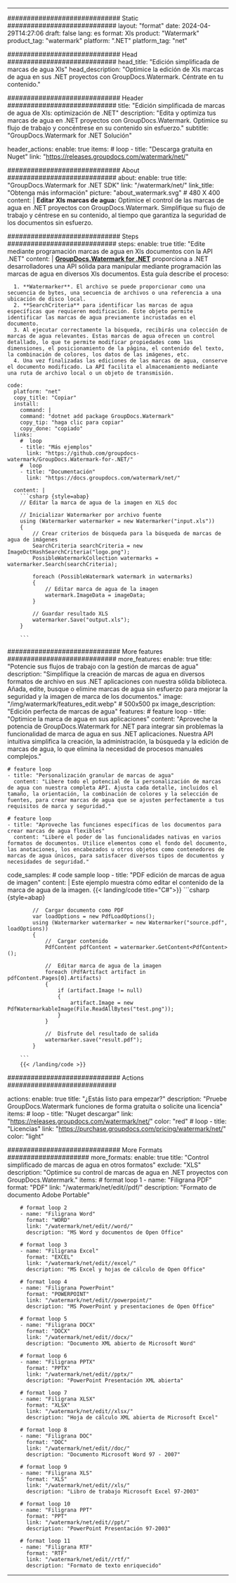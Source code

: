 
---
############################# Static ############################
layout: "format"
date:  2024-04-29T14:27:06
draft: false
lang: es
format: Xls
product: "Watermark"
product_tag: "watermark"
platform: ".NET"
platform_tag: "net"

############################# Head ############################
head_title: "Edición simplificada de marcas de agua Xls"
head_description: "Optimice la edición de Xls marcas de agua en sus .NET proyectos con GroupDocs.Watermark. Céntrate en tu contenido."

############################# Header ############################
title: "Edición simplificada de marcas de agua de Xls: optimización de .NET" 
description: "Edita y optimiza tus marcas de agua en .NET proyectos con GroupDocs.Watermark. Optimice su flujo de trabajo y concéntrese en su contenido sin esfuerzo."
subtitle: "GroupDocs.Watermark for .NET Solución" 

header_actions:
  enable: true
  items:
    #  loop
    - title: "Descarga gratuita en Nuget"
      link: "https://releases.groupdocs.com/watermark/net/"
      
############################# About ############################
about:
    enable: true
    title: "GroupDocs.Watermark for .NET SDK"
    link: "/watermark/net/"
    link_title: "Obtenga más información"
    picture: "about_watermark.svg" # 480 X 400
    content: |
       **Editar Xls marcas de agua:** Optimice el control de las marcas de agua en .NET proyectos con GroupDocs.Watermark. Simplifique su flujo de trabajo y céntrese en su contenido, al tiempo que garantiza la seguridad de los documentos sin esfuerzo.

############################# Steps ############################
steps:
    enable: true
    title: "Edite mediante programación marcas de agua en Xls documentos con la API .NET"
    content: |
      **[GroupDocs.Watermark for .NET](https://products.groupdocs.com/watermark/net/)** proporciona a .NET desarrolladores una API sólida para manipular mediante programación las marcas de agua en diversos Xls documentos. Esta guía describe el proceso:
      
      1. **Watermarker**. El archivo se puede proporcionar como una secuencia de bytes, una secuencia de archivos o una referencia a una ubicación de disco local.
      2. **SearchCriteria** para identificar las marcas de agua específicas que requieren modificación. Este objeto permite identificar las marcas de agua previamente incrustadas en el documento.
      3. Al ejecutar correctamente la búsqueda, recibirás una colección de marcas de agua relevantes. Estas marcas de agua ofrecen un control detallado, lo que te permite modificar propiedades como las dimensiones, el posicionamiento de la página, el contenido del texto, la combinación de colores, los datos de las imágenes, etc.
      4. Una vez finalizadas las ediciones de las marcas de agua, conserve el documento modificado. La API facilita el almacenamiento mediante una ruta de archivo local o un objeto de transmisión.
   
    code:
      platform: "net"
      copy_title: "Copiar"
      install:
        command: |
        command: "dotnet add package GroupDocs.Watermark"
        copy_tip: "haga clic para copiar"
        copy_done: "copiado"
      links:
        #  loop
        - title: "Más ejemplos"
          link: "https://github.com/groupdocs-watermark/GroupDocs.Watermark-for-.NET/"
        #  loop
        - title: "Documentación"
          link: "https://docs.groupdocs.com/watermark/net/"
          
      content: |
        ```csharp {style=abap}
        // Editar la marca de agua de la imagen en XLS doc

        // Inicializar Watermarker por archivo fuente
        using (Watermarker watermarker = new Watermarker("input.xls"))
        {
            // Crear criterios de búsqueda para la búsqueda de marcas de agua de imágenes
            SearchCriteria searchCriteria = new ImageDctHashSearchCriteria("logo.png");
            PossibleWatermarkCollection watermarks = watermarker.Search(searchCriteria);

            foreach (PossibleWatermark watermark in watermarks)
            {
                // Editar marca de agua de la imagen
                watermark.ImageData = imageData;
            }

            // Guardar resultado XLS
            watermarker.Save("output.xls");
        }
        
        ```     

############################# More features ############################
more_features:
  enable: true
  title: "Potencie sus flujos de trabajo con la gestión de marcas de agua"
  description: "Simplifique la creación de marcas de agua en diversos formatos de archivo en sus .NET aplicaciones con nuestra sólida biblioteca. Añada, edite, busque o elimine marcas de agua sin esfuerzo para mejorar la seguridad y la imagen de marca de los documentos."
  image: "/img/watermark/features_edit.webp" # 500x500 px
  image_description: "Edición perfecta de marcas de agua"
  features:
    # feature loop
    - title: "Optimice la marca de agua en sus aplicaciones"
      content: "Aproveche la potencia de GroupDocs.Watermark for .NET para integrar sin problemas la funcionalidad de marca de agua en sus .NET aplicaciones. Nuestra API intuitiva simplifica la creación, la administración, la búsqueda y la edición de marcas de agua, lo que elimina la necesidad de procesos manuales complejos."

    # feature loop
    - title: "Personalización granular de marcas de agua"
      content: "Libere todo el potencial de la personalización de marcas de agua con nuestra completa API. Ajusta cada detalle, incluidos el tamaño, la orientación, la combinación de colores y la selección de fuentes, para crear marcas de agua que se ajusten perfectamente a tus requisitos de marca y seguridad."

    # feature loop
    - title: "Aproveche las funciones específicas de los documentos para crear marcas de agua flexibles"
      content: "Libere el poder de las funcionalidades nativas en varios formatos de documentos. Utilice elementos como el fondo del documento, las anotaciones, los encabezados u otros objetos como contenedores de marcas de agua únicos, para satisfacer diversos tipos de documentos y necesidades de seguridad."
      
  code_samples:
    # code sample loop
    - title: "PDF edición de marcas de agua de imagen"
      content: |
        Este ejemplo muestra cómo editar el contenido de la marca de agua de la imagen.
        {{< landing/code title="C#">}}
        ```csharp {style=abap}
        
            //  Cargar documento como PDF
            var loadOptions = new PdfLoadOptions();
            using (Watermarker watermarker = new Watermarker("source.pdf", loadOptions))
            {
                //  Cargar contenido
                PdfContent pdfContent = watermarker.GetContent<PdfContent>();

                //  Editar marca de agua de la imagen
                foreach (PdfArtifact artifact in pdfContent.Pages[0].Artifacts)
                {
                    if (artifact.Image != null)
                    {
                        artifact.Image = new PdfWatermarkableImage(File.ReadAllBytes("test.png"));
                    }
                }

                //  Disfrute del resultado de salida
                watermarker.save("result.pdf");
            }

        ```
        {{< /landing/code >}}


############################# Actions ############################

actions:
  enable: true
  title: "¿Estás listo para empezar?"
  description: "Pruebe GroupDocs.Watermark funciones de forma gratuita o solicite una licencia"
  items:
    #  loop
    - title: "Nuget descargar"
      link: "https://releases.groupdocs.com/watermark/net/"
      color: "red"
        #  loop
    - title: "Licencias"
      link: "https://purchase.groupdocs.com/pricing/watermark/net/"
      color: "light"


############################# More Formats #####################
more_formats:
    enable: true
    title: "Control simplificado de marcas de agua en otros formatos"
    exclude: "XLS"
    description: "Optimice su control de marcas de agua en .NET proyectos con GroupDocs.Watermark."
    items: 
        # format loop 1
        - name: "Filigrana PDF"
          format: "PDF"
          link: "/watermark/net/edit//pdf/"
          description: "Formato de documento Adobe Portable"

        # format loop 2
        - name: "Filigrana Word"
          format: "WORD"
          link: "/watermark/net/edit//word/"
          description: "MS Word y documentos de Open Office"
          
        # format loop 3
        - name: "Filigrana Excel"
          format: "EXCEL"
          link: "/watermark/net/edit//excel/"
          description: "MS Excel y hojas de cálculo de Open Office"

        # format loop 4
        - name: "Filigrana PowerPoint"
          format: "POWERPOINT"
          link: "/watermark/net/edit//powerpoint/"
          description: "MS PowerPoint y presentaciones de Open Office"

        # format loop 5
        - name: "Filigrana DOCX"
          format: "DOCX"
          link: "/watermark/net/edit//docx/"
          description: "Documento XML abierto de Microsoft Word"
          
        # format loop 6
        - name: "Filigrana PPTX"
          format: "PPTX"
          link: "/watermark/net/edit//pptx/"
          description: "PowerPoint Presentación XML abierta"
          
        # format loop 7
        - name: "Filigrana XLSX"
          format: "XLSX"
          link: "/watermark/net/edit//xlsx/"
          description: "Hoja de cálculo XML abierta de Microsoft Excel"

        # format loop 8
        - name: "Filigrana DOC"
          format: "DOC"
          link: "/watermark/net/edit//doc/"
          description: "Documento Microsoft Word 97 - 2007"

        # format loop 9
        - name: "Filigrana XLS"
          format: "XLS"
          link: "/watermark/net/edit//xls/"
          description: "Libro de trabajo Microsoft Excel 97-2003"

        # format loop 10
        - name: "Filigrana PPT"
          format: "PPT"
          link: "/watermark/net/edit//ppt/"
          description: "PowerPoint Presentación 97-2003"

        # format loop 11
        - name: "Filigrana RTF"
          format: "RTF"
          link: "/watermark/net/edit//rtf/"
          description: "Formato de texto enriquecido"

---